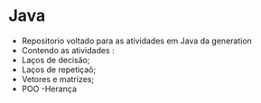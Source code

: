 # Java
- Repositorio voltado para as atividades em Java da generation
- Contendo as atividades :
- Laços de decisão;
- Laços de repetiçaõ;
- Vetores e matrizes;
- POO
 -Herança
